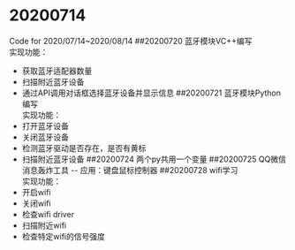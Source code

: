 # 20200714
Code for 2020/07/14~2020/08/14
##20200720
蓝牙模块VC++编写  
实现功能：  
* 获取蓝牙适配器数量
* 扫描附近蓝牙设备
* 通过API调用对话框选择蓝牙设备并显示信息
##20200721
蓝牙模块Python编写  
实现功能：  
* 打开蓝牙设备
* 关闭蓝牙设备
* 检测蓝牙驱动是否存在，是否有黄标
* 扫描附近蓝牙设备
##20200724
两个py共用一个变量
##20200725
QQ微信消息轰炸工具 -- 应用：键盘鼠标控制器
##20200728
wifi学习  
实现功能：  
* 开启wifi
* 关闭wifi
* 检查wifi driver
* 扫描附近wifi
* 检查特定wifi的信号强度
